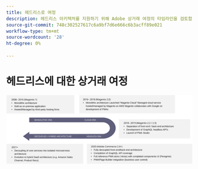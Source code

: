 ```yaml
---
title: 헤드리스로 여정
description: 헤드리스 아키텍처를 지원하기 위해 Adobe 상거래 여정의 타임라인을 검토합니다.
source-git-commit: 748c302527617c6a9bf7d6e666c6b3acff89e021
workflow-type: tm+mt
source-wordcount: '28'
ht-degree: 0%

---
```



# 헤드리스에 대한 상거래 여정

![헤드리스 아키텍처로 Adobe 상거래 여정의 타임라인](../../../assets/playbooks/journey-to-headless.svg)
